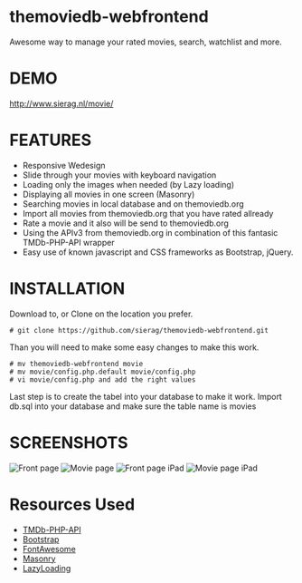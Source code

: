themoviedb-webfrontend
======================
Awesome way to manage your rated movies, search, watchlist and more.

DEMO
======================
http://www.sierag.nl/movie/

FEATURES
======================
- Responsive Wedesign
- Slide through your movies with keyboard navigation
- Loading only the images when needed (by Lazy loading) 
- Displaying all movies in one screen (Masonry)
- Searching movies in local database and on themoviedb.org
- Import all movies from themoviedb.org that you have rated allready
- Rate a movie and it also will be send to themoviedb.org
- Using the APIv3 from themoviedb.org in combination of this fantasic TMDb-PHP-API wrapper 
- Easy use of known javascript and CSS frameworks as Bootstrap, jQuery.

INSTALLATION
======================

Download to, or Clone on the location you prefer. 
```
# git clone https://github.com/sierag/themoviedb-webfrontend.git
```
Than you will need to make some easy changes to make this work.
```
# mv themoviedb-webfrontend movie
# mv movie/config.php.default movie/config.php
# vi movie/config.php and add the right values
```
Last step is to create the tabel into your database to make it work.
Import db.sql into your database and make sure the table name is movies

SCREENSHOTS
======================
![Front page](http://github.com/sierag/themoviedb-webfrontend/raw/master/img/screen1.jpg)
![Movie page](http://github.com/sierag/themoviedb-webfrontend/raw/master/img/screen2.jpg)
![Front page iPad](http://github.com/sierag/themoviedb-webfrontend/raw/master/img/ipad1.jpg)
![Movie page iPad](http://github.com/sierag/themoviedb-webfrontend/raw/master/img/ipad2.jpg)


Resources Used
===============
* [TMDb-PHP-API](https://github.com/glamorous/TMDb-PHP-API)
* [Bootstrap](http://getbootstrap.com)
* [FontAwesome](http://fortawesome.github.com/Font-Awesome/)
* [Masonry](http://masonry.desandro.com/)
* [LazyLoading](http://www.appelsiini.net/projects/lazyload)
